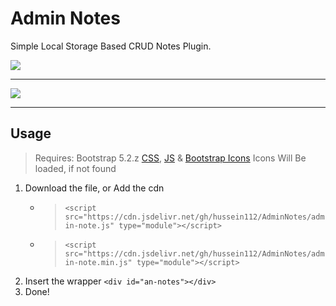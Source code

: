 # Admin Notes

Simple Local Storage Based CRUD Notes Plugin.

<img src="https://hussein112.github.io/Images/adminNotes/demo1.PNG">
<hr>
<img src="https://hussein112.github.io/Images/adminNotes/demo2.PNG">
<hr>

## Usage

> Requires: Bootstrap 5.2.z [CSS](https://cdn.jsdelivr.net/npm/bootstrap@5.2.3/dist/css/bootstrap.min.css), [JS](https://cdn.jsdelivr.net/npm/bootstrap@5.2.3/dist/js/bootstrap.bundle.min.js) & [Bootstrap Icons](https://cdn.jsdelivr.net/npm/bootstrap-icons@1.10.3/font/bootstrap-icons.css)
> Icons Will Be loaded, if not found

1. Download the file, or Add the cdn
    - > ``<script src="https://cdn.jsdelivr.net/gh/hussein112/AdminNotes/admin-note.js" type="module"></script>``
    - > ``<script src="https://cdn.jsdelivr.net/gh/hussein112/AdminNotes/admin-note.min.js" type="module"></script>``
2. Insert the wrapper
  ``<div id="an-notes"></div>``
3. Done!
